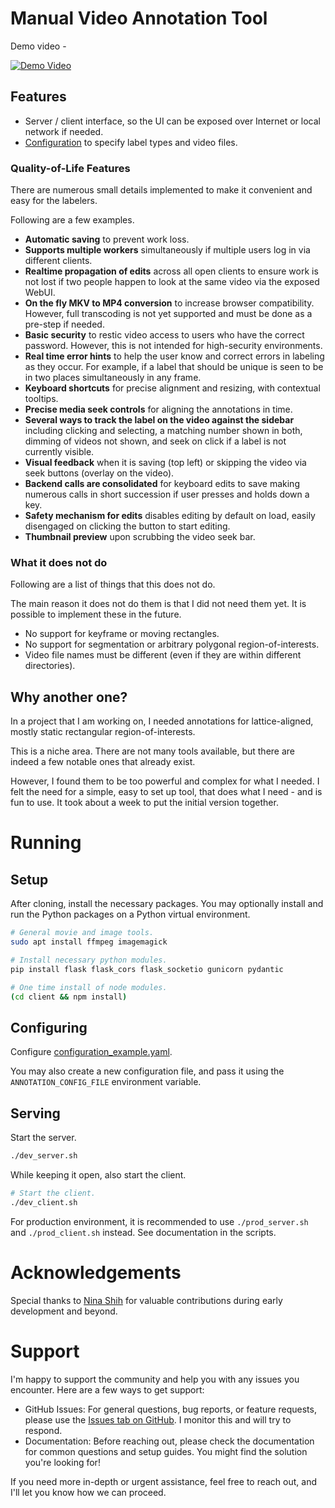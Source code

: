 # Manual Video Annotation Tool

Demo video -

[![Demo Video](https://img.youtube.com/vi/r6EBCOaYuEo/0.jpg)](https://youtu.be/r6EBCOaYuEo)

## Features

- Server / client interface, so the UI can be exposed over Internet or local network if needed.
- [Configuration](./configuration_example.yaml) to specify label types and video files.

### Quality-of-Life Features

There are numerous small details implemented to make it convenient and easy for the labelers.

Following are a few examples.

- **Automatic saving** to prevent work loss.
- **Supports multiple workers** simultaneously if multiple users log in via different clients.
- **Realtime propagation of edits** across all open clients to ensure work is not lost if two people happen to look at the same video via the exposed WebUI.
- **On the fly MKV to MP4 conversion** to increase browser compatibility. However, full transcoding is not yet supported and must be done as a pre-step if needed.
- **Basic security** to restic video access to users who have the correct password. However, this is not intended for high-security environments.
- **Real time error hints** to help the user know and correct errors in labeling as they occur. For example, if a label that should be unique is seen to be in two places simultaneously in any frame.
- **Keyboard shortcuts** for precise alignment and resizing, with contextual tooltips.
- **Precise media seek controls** for aligning the annotations in time.
- **Several ways to track the label on the video against the sidebar** including clicking and selecting, a matching number shown in both, dimming of videos not shown, and seek on click if a label is not currently visible.
- **Visual feedback** when it is saving (top left) or skipping the video via seek buttons (overlay on the video).
- **Backend calls are consolidated** for keyboard edits to save making numerous calls in short succession if user presses and holds down a key.
- **Safety mechanism for edits** disables editing by default on load, easily disengaged on clicking the button to start editing.
- **Thumbnail preview** upon scrubbing the video seek bar.

### What it does not do

Following are a list of things that this does not do.

The main reason it does not do them is that I did not need them yet. It is possible to implement these in the future.

- No support for keyframe or moving rectangles.
- No support for segmentation or arbitrary polygonal region-of-interests.
- Video file names must be different (even if they are within different directories).

## Why another one?

In a project that I am working on, I needed annotations for lattice-aligned, mostly static rectangular region-of-interests.

This is a niche area. There are not many tools available, but there are indeed a few notable ones that already exist.

However, I found them to be too powerful and complex for what I needed. I felt the need for a simple, easy to set up tool, that does what I need - and is fun to use. It took about a week to put the initial version together.

# Running

## Setup

After cloning, install the necessary packages. You may optionally install and run the Python packages on a Python virtual environment.

```sh
# General movie and image tools.
sudo apt install ffmpeg imagemagick

# Install necessary python modules.
pip install flask flask_cors flask_socketio gunicorn pydantic

# One time install of node modules.
(cd client && npm install)
```

## Configuring

Configure [configuration_example.yaml](./configuration_example.yaml).

You may also create a new configuration file, and pass it using the `ANNOTATION_CONFIG_FILE` environment variable.

## Serving

Start the server.
```sh
./dev_server.sh
```

While keeping it open, also start the client.
```sh
# Start the client.
./dev_client.sh
```

For production environment, it is recommended to use `./prod_server.sh` and `./prod_client.sh` instead. See documentation in the scripts.

# Acknowledgements

Special thanks to [Nina Shih](https://github.com/nasocializes) for valuable contributions during early development and beyond.

# Support

I'm happy to support the community and help you with any issues you encounter. Here are a few ways to get support:

- GitHub Issues: For general questions, bug reports, or feature requests, please use the [Issues tab on GitHub](https://github.com/hirak99/video-annotator/issues). I monitor this and will try to respond.
- Documentation: Before reaching out, please check the documentation for common questions and setup guides. You might find the solution you're looking for!

If you need more in-depth or urgent assistance, feel free to reach out, and I'll let you know how we can proceed.
